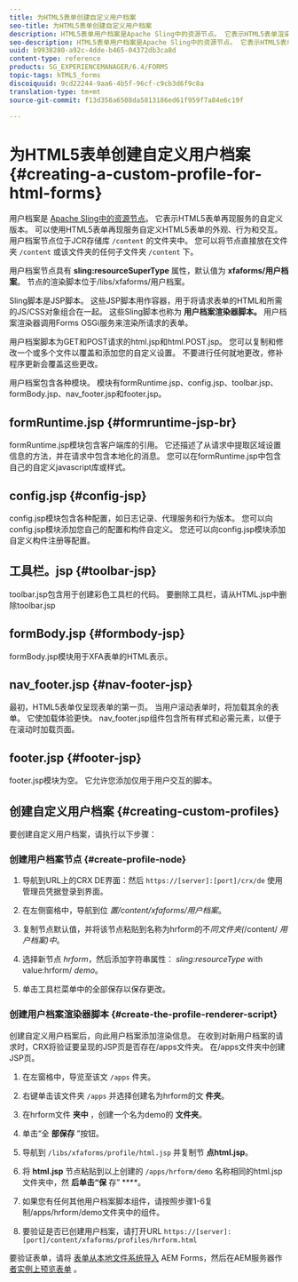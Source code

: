 ```yaml
---
title: 为HTML5表单创建自定义用户档案
seo-title: 为HTML5表单创建自定义用户档案
description: HTML5表单用户档案是Apache Sling中的资源节点。 它表示HTML5表单渲染服务的自定义版本。
seo-description: HTML5表单用户档案是Apache Sling中的资源节点。 它表示HTML5表单渲染服务的自定义版本。
uuid: b9938280-a92c-4dde-b465-04372db3ca8d
content-type: reference
products: SG_EXPERIENCEMANAGER/6.4/FORMS
topic-tags: hTML5_forms
discoiquuid: 9cd22244-9aa6-4b5f-96cf-c9cb3d6f9c8a
translation-type: tm+mt
source-git-commit: f13d358a6508da5813186ed61f959f7a84e6c19f

---
```



# 为HTML5表单创建自定义用户档案 {#creating-a-custom-profile-for-html-forms}

用户档案是 [Apache Sling中的资源节点](https://sling.apache.org/)。 它表示HTML5表单再现服务的自定义版本。 可以使用HTML5表单再现服务自定义HTML5表单的外观、行为和交互。 用户档案节点位于JCR存储库 `/content` 的文件夹中。 您可以将节点直接放在文件夹 `/content` 或该文件夹的任何子文件夹 `/content` 下。

用户档案节点具有 **sling:resourceSuperType** 属性，默认值为 **xfaforms/用户档案**。 节点的渲染脚本位于/libs/xfaforms/用户档案。

Sling脚本是JSP脚本。 这些JSP脚本用作容器，用于将请求表单的HTML和所需的JS/CSS对象组合在一起。 这些Sling脚本也称为 **用户档案渲染器脚本。** 用户档案渲染器调用Forms OSGi服务来渲染所请求的表单。

用户档案脚本为GET和POST请求的html.jsp和html.POST.jsp。 您可以复制和修改一个或多个文件以覆盖和添加您的自定义设置。 不要进行任何就地更改，修补程序更新会覆盖这些更改。

用户档案包含各种模块。 模块有formRuntime.jsp、config.jsp、toolbar.jsp、formBody.jsp、nav_footer.jsp和footer.jsp。

## formRuntime.jsp {#formruntime-jsp-br}

formRuntime.jsp模块包含客户端库的引用。 它还描述了从请求中提取区域设置信息的方法，并在请求中包含本地化的消息。 您可以在formRuntime.jsp中包含自己的自定义javascript库或样式。

## config.jsp {#config-jsp}

config.jsp模块包含各种配置，如日志记录、代理服务和行为版本。 您可以向config.jsp模块添加您自己的配置和构件自定义。 您还可以向config.jsp模块添加自定义构件注册等配置。

## 工具栏。jsp {#toolbar-jsp}

toolbar.jsp包含用于创建彩色工具栏的代码。 要删除工具栏，请从HTML.jsp中删除toolbar.jsp

## formBody.jsp {#formbody-jsp}

formBody.jsp模块用于XFA表单的HTML表示。

## nav_footer.jsp {#nav-footer-jsp}

最初，HTML5表单仅呈现表单的第一页。 当用户滚动表单时，将加载其余的表单。 它使加载体验更快。 nav_footer.jsp组件包含所有样式和必需元素，以便于在滚动时加载页面。

## footer.jsp {#footer-jsp}

footer.jsp模块为空。 它允许您添加仅用于用户交互的脚本。

## 创建自定义用户档案 {#creating-custom-profiles}

要创建自定义用户档案，请执行以下步骤：

### 创建用户档案节点 {#create-profile-node}

1. 导航到URL上的CRX DE界面：然后 `https://[server]:[port]/crx/de` 使用管理员凭据登录到界面。

1. 在左侧窗格中，导航到位 *置/content/xfaforms/用户档案*。

1. 复制节点默认值，并将该节点粘贴到名称为hrform的不&#x200B;*同文件夹(*/content/ *用户档案)中*。

1. 选择新节点 *hrform*，然后添加字符串属性： *sling:resourceType* with value:hrform/ *demo*。

1. 单击工具栏菜单中的全部保存以保存更改。

### 创建用户档案渲染器脚本 {#create-the-profile-renderer-script}

创建自定义用户档案后，向此用户档案添加渲染信息。 在收到对新用户档案的请求时，CRX将验证要呈现的JSP页是否存在/apps文件夹。 在/apps文件夹中创建JSP页。

1. 在左窗格中，导览至该文 `/apps` 件夹。
1. 右键单击该文件夹 `/apps` 并选择创建名为hrform的文 **件夹**。
1. 在hrform文件 **夹中** ，创建一个名为demo的 **文件夹**。
1. 单击“全 **部保存** ”按钮。
1. 导航到 `/libs/xfaforms/profile/html.jsp` 并复制节 **点html.jsp**。
1. 将 **html.jsp** 节点粘贴到以上创建的 `/apps/hrform/demo` 名称相同的html.jsp文件夹中，然 **后单击“保** 存” ****。
1. 如果您有任何其他用户档案脚本组件，请按照步骤1-6复制/apps/hrform/demo文件夹中的组件。

1. 要验证是否已创建用户档案，请打开URL `https://[server]:[port]/content/xfaforms/profiles/hrform.html`

要验证表单，请将 [表单从本地文件系统导入](/help/forms/using/get-xdp-pdf-documents-aem.md) AEM Forms，然后在AEM服务器作 [者实例上预览表单](/help/forms/using/previewing-forms.md) 。
